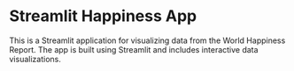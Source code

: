 # Streamlit Happiness App

This is a Streamlit application for visualizing data from the World 
Happiness Report. The app is built using Streamlit and includes 
interactive data visualizations.
